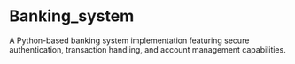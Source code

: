 # Banking_system
A Python-based banking system implementation featuring secure authentication, transaction handling, and account management capabilities.
